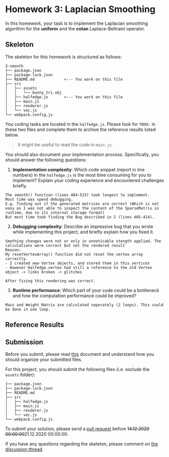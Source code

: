 # Homework 3: Laplacian Smoothing

In this homework, your task is to implement the Laplacian smoothing algorithm
for the **uniform** and the **cotan** Laplace-Beltrami operator.

## Skeleton

The skeleton for this homework is structured as follows:

```
3-smooth
├── package.json
├── package-lock.json
├── README.md             <--- You work on this file
├── src
│   ├── assets
│   │   └── bunny_tri.obj
│   ├── halfedge.js       <--- You work on this file
│   ├── main.js
│   ├── renderer.js
│   └── vec.js
└── webpack.config.js
```

You coding tasks are located in the `halfedge.js`.
Please look for `TODO:` in these two files and complete them to archive
the reference results listed below.

> It might be useful to read the code in `main.js`.

You should also document your implementation process. Specifically, you
should answer the following questions:

1. **Implementation complexity**: Which code snippet (report in line numbers) in the `halfedge.js` is the most time consuming for you to implement? Explain your coding experience and encountered challenges briefly.

```
The smooth() function (lines 484-523) took longest to implement.
Most time was spend debugging.
E.g. finding out if the generated matrices are correct (Which is not easy as I was not able to inspect the content of the SparseMatrix in runtime, due to its internal storage format)
But most time took finding the Bug described in 2 (lines 405-414).
```

2. **Debugging complexity**: Describe an impressive bug that you wrote while implementing this project, and briefly explain how you fixed it.

```
Smothing changes were not or only in unnoticable stength applied. The calculations were correct but not the rendered result
Reason:
My resetVertexArray() function did not reset the vertex array correctly.
- I created new Vertex objects, and stored them in this.vertices
- However Halfedge.vertex had still a reference to the old Vertex object -> links broken -> glitches

After fixing this rendering was correct.
```

3. **Runtime performance**: Which part of your code could be a bottleneck and how the computation performance could be improved?

```
Mass and Weight Matrix are calculated seperately (2 loops). This could be done in one loop.
```

## Reference Results


## Submission

Before you submit, please read [this](../README.md) document and understand
how you should organize your submitted files.

For this project, you should submit the following files (i.e. exclude the `assets` folder):

```
├── package.json
├── package-lock.json
├── README.md
├── src
│   ├── halfedge.js
│   ├── main.js
│   ├── renderer.js
│   └── vec.js
└── webpack.config.js
```

To submit your solution, please send a [pull request](https://github.com/mimuc/gp/pulls) before ~~14.12.2020 00:00:00~~21.12.2020 00:00:00.

If you have any questions regarding the skeleton, please comment on [the discussion thread](https://github.com/mimuc/gp/discussions/3).